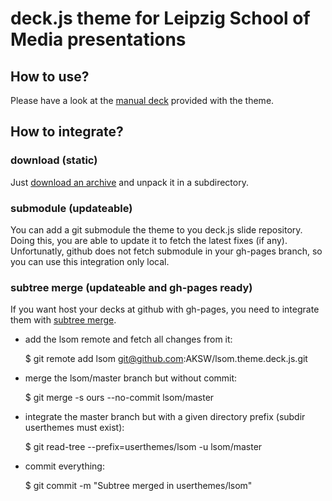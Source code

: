 # deck.js theme for Leipzig School of Media presentations

## How to use?

Please have a look at the [manual deck](http://aksw.github.com/lsom.theme.deck.js/manual/)
provided with the theme.

## How to integrate?

### download (static)
Just [download an archive](https://github.com/AKSW/lsom.theme.deck.js/downloads) and unpack it in a subdirectory.

### submodule (updateable)
You can add a git submodule the theme to you deck.js slide repository.
Doing this, you are able to update it to fetch the latest fixes (if any).
Unfortunatly, github does not fetch submodule in your gh-pages branch, so you
can use this integration only local.

### subtree merge (updateable and gh-pages ready)
If you want host your decks at github with gh-pages, you need to integrate them
with [subtree merge](http://help.github.com/subtree-merge/).

* add the lsom remote and fetch all changes from it:

    $ git remote add lsom git@github.com:AKSW/lsom.theme.deck.js.git

* merge the lsom/master branch but without commit:

    $ git merge -s ours --no-commit lsom/master

* integrate the master branch but with a given directory prefix (subdir
  userthemes must exist):

    $ git read-tree --prefix=userthemes/lsom -u lsom/master

* commit everything:

    $ git commit -m "Subtree merged in userthemes/lsom"

